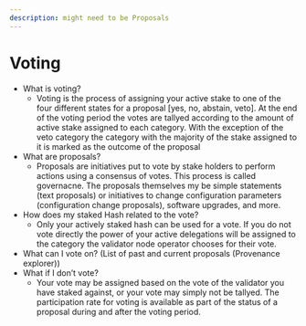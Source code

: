 ```yaml
---
description: might need to be Proposals
---
```


# Voting

* What is voting?
  * Voting is the process of assigning your active stake to one of the four different states for a proposal \[yes, no, abstain, veto\]. At the end of the voting period the votes are tallyed according to the amount of active stake assigned to each category.  With the exception of the veto category the category with the majority of the stake assigned to it is marked as the outcome of the proposal
* What are proposals?
  * Proposals are initiatives put to vote by stake holders to perform actions using a consensus of votes.  This process is called governacne.  The proposals themselves my be simple statements \(text proposals\) or initiatives to change configuration parameters \(configuration change proposals\), software upgrades, and more.
* How does my staked Hash related to the vote?
  * Only your actively staked hash can be used for a vote.  If you do not vote directly the power of your active delegations will be assigned to the category the validator node operator chooses for their vote.
* What can I vote on? \(List of past and current proposals \(Provenance explorer\)\)
* What if I don’t vote?
  * Your vote may be assigned based on the vote of the validator you have staked against, or your vote may simply not be tallyed.  The participation rate for voting is available as part of the status of a proposal during and after the voting period.


